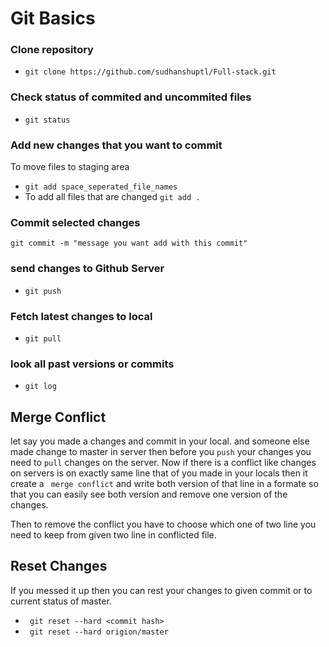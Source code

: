 # Git Basics

 ### Clone repository
* ```git clone https://github.com/sudhanshuptl/Full-stack.git```

 ### Check status of commited and uncommited files
* ```git status```

### Add new changes that you want to commit
To move files to staging area
* ```git add space_seperated_file_names```
* To add all files that are changed ```git add .```

 ### Commit selected changes 
```git commit -m "message you want add with this commit"```

### send changes to Github Server
* ```git push```

### Fetch latest changes to local
* ```git pull```

### look all past versions or commits
* ```git log```

## Merge Conflict
let say you made a changes and commit in your local.
and someone else made change to master in server
then before you ```push``` your changes you need to ```pull```
 changes on the server. Now if there is a conflict like changes on servers
 is on exactly same line that of you made in your locals then it create a ``` merge conflict```
 and write both version of that line in a formate so that you can easily see both version and remove one version of the changes. <br />
 
Then to remove the conflict you have to choose which one of two line you need to keep from given two line in conflicted file.
 
 ## Reset Changes
 If you messed it up then you can rest your changes to given commit or to current status of master.
 * ``` git reset --hard <commit hash>```
 * ``` git reset --hard origion/master```
 
 
